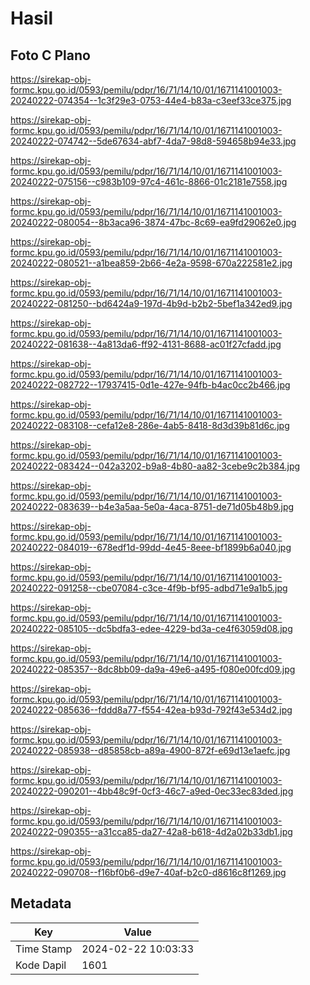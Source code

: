 # Hasil

## Foto C Plano

https://sirekap-obj-formc.kpu.go.id/0593/pemilu/pdpr/16/71/14/10/01/1671141001003-20240222-074354--1c3f29e3-0753-44e4-b83a-c3eef33ce375.jpg

https://sirekap-obj-formc.kpu.go.id/0593/pemilu/pdpr/16/71/14/10/01/1671141001003-20240222-074742--5de67634-abf7-4da7-98d8-594658b94e33.jpg

https://sirekap-obj-formc.kpu.go.id/0593/pemilu/pdpr/16/71/14/10/01/1671141001003-20240222-075156--c983b109-97c4-461c-8866-01c2181e7558.jpg

https://sirekap-obj-formc.kpu.go.id/0593/pemilu/pdpr/16/71/14/10/01/1671141001003-20240222-080054--8b3aca96-3874-47bc-8c69-ea9fd29062e0.jpg

https://sirekap-obj-formc.kpu.go.id/0593/pemilu/pdpr/16/71/14/10/01/1671141001003-20240222-080521--a1bea859-2b66-4e2a-9598-670a222581e2.jpg

https://sirekap-obj-formc.kpu.go.id/0593/pemilu/pdpr/16/71/14/10/01/1671141001003-20240222-081250--bd6424a9-197d-4b9d-b2b2-5bef1a342ed9.jpg

https://sirekap-obj-formc.kpu.go.id/0593/pemilu/pdpr/16/71/14/10/01/1671141001003-20240222-081638--4a813da6-ff92-4131-8688-ac01f27cfadd.jpg

https://sirekap-obj-formc.kpu.go.id/0593/pemilu/pdpr/16/71/14/10/01/1671141001003-20240222-082722--17937415-0d1e-427e-94fb-b4ac0cc2b466.jpg

https://sirekap-obj-formc.kpu.go.id/0593/pemilu/pdpr/16/71/14/10/01/1671141001003-20240222-083108--cefa12e8-286e-4ab5-8418-8d3d39b81d6c.jpg

https://sirekap-obj-formc.kpu.go.id/0593/pemilu/pdpr/16/71/14/10/01/1671141001003-20240222-083424--042a3202-b9a8-4b80-aa82-3cebe9c2b384.jpg

https://sirekap-obj-formc.kpu.go.id/0593/pemilu/pdpr/16/71/14/10/01/1671141001003-20240222-083639--b4e3a5aa-5e0a-4aca-8751-de71d05b48b9.jpg

https://sirekap-obj-formc.kpu.go.id/0593/pemilu/pdpr/16/71/14/10/01/1671141001003-20240222-084019--678edf1d-99dd-4e45-8eee-bf1899b6a040.jpg

https://sirekap-obj-formc.kpu.go.id/0593/pemilu/pdpr/16/71/14/10/01/1671141001003-20240222-091258--cbe07084-c3ce-4f9b-bf95-adbd71e9a1b5.jpg

https://sirekap-obj-formc.kpu.go.id/0593/pemilu/pdpr/16/71/14/10/01/1671141001003-20240222-085105--dc5bdfa3-edee-4229-bd3a-ce4f63059d08.jpg

https://sirekap-obj-formc.kpu.go.id/0593/pemilu/pdpr/16/71/14/10/01/1671141001003-20240222-085357--8dc8bb09-da9a-49e6-a495-f080e00fcd09.jpg

https://sirekap-obj-formc.kpu.go.id/0593/pemilu/pdpr/16/71/14/10/01/1671141001003-20240222-085636--fddd8a77-f554-42ea-b93d-792f43e534d2.jpg

https://sirekap-obj-formc.kpu.go.id/0593/pemilu/pdpr/16/71/14/10/01/1671141001003-20240222-085938--d85858cb-a89a-4900-872f-e69d13e1aefc.jpg

https://sirekap-obj-formc.kpu.go.id/0593/pemilu/pdpr/16/71/14/10/01/1671141001003-20240222-090201--4bb48c9f-0cf3-46c7-a9ed-0ec33ec83ded.jpg

https://sirekap-obj-formc.kpu.go.id/0593/pemilu/pdpr/16/71/14/10/01/1671141001003-20240222-090355--a31cca85-da27-42a8-b618-4d2a02b33db1.jpg

https://sirekap-obj-formc.kpu.go.id/0593/pemilu/pdpr/16/71/14/10/01/1671141001003-20240222-090708--f16bf0b6-d9e7-40af-b2c0-d8616c8f1269.jpg


## Metadata

| Key        | Value               |
| ---------- | ------------------- |
| Time Stamp | 2024-02-22 10:03:33 |
| Kode Dapil | 1601                |



